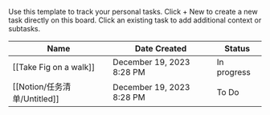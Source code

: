 Use this template to track your personal tasks.
Click + New to create a new task directly on this board.
Click an existing task to add additional context or subtasks.

|Name|Date Created|Status|
|---|---|---|
|[[Take Fig on a walk]]|December 19, 2023 8:28 PM|In progress|
|[[Notion/任务清单/Untitled]]|December 19, 2023 8:28 PM|To Do|